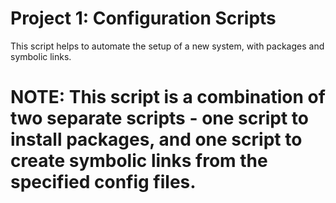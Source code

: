 # Project 1: Configuration Scripts
This script helps to automate the setup of a new system, with packages and symbolic links.

# NOTE: This script is a combination of two separate scripts - one script to install packages, and one script to create symbolic links from the specified config files. 
